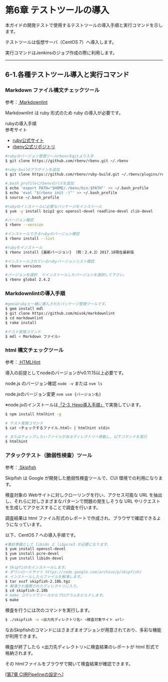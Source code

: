# 第6章 テストツールの導入

本ガイドの開発テストで使用するテストツールの導入手順と実行コマンドを示します。

テストツールは仮想サーバ（CentOS 7）へ導入します。

実行コマンドはJenkinsのジョブ作成の際に利用します。

-----------------------------------------------------------------------------------------------

## 6-1.各種テストツール導入と実行コマンド

### Markdown ファイル構文チェックツール

参考：[ Markdownlint ](https://github.com/mivok/markdownlint)

Markdownlint は ruby 形式のため ruby の導入が必要です。

rubyの導入手順  
参考サイト
  - [ruby公式サイト](https://www.ruby-lang.org)
  - [rbenv公式リポジトリ](https://github.com/rbenv/rbenv)


```bash
#rubyのバージョン管理ツールrbenvをgitより入手
$ git clone https://github.com/rbenv/rbenv.git ~/.rbenv

#ruby-buildプラグインを追加
$ git clone https://github.com/rbenv/ruby-build.git ~/.rbenv/plugins/ruby-build

#.bash_profileにrbenvのパスを追加
$ echo 'export PATH="$HOME/.rbenv/bin:$PATH"' >> ~/.bash_profile
$ echo 'eval "$(rbenv init -)"' >> ~/.bash_profile
$ source ~/.bash_profile

#rubyのインストールに必要なパッケージをインストール
$ yum -y install bzip2 gcc openssl-devel readline-devel zlib-devel

#バージョン確認
$ rbenv --version

#インストールできるrubyのバージョン確認
$ rbenv install --list

#rubyをインストール
$ rbenv install {最新バージョン} （例：2.4.2）2017.10現在最新版

#インストールされているrubyバージョンリスト確認
$ rbenv versions

#バージョンを選択  ※インストールしたバージョンを選択して下さい。
$ rbenv global 2.4.2
```

### Markdownlintの導入手順

```bash
#gemはrubyと一緒に導入されたパッケージ管理ツールです。
$ gem install mdl
$ git clone https://github.com/mivok/markdownlint
$ cd markdownlint
$ rake install

#テスト実施コマンド
$ mdl < Markdown ファイル>
```

### html 構文チェックツール

参考：[ HTMLHint ](http://htmlhint.com/)

導入の前提としてnodeのバージョンがv0.11.15以上必要です。

node.js のバージョン確認
`node -v` または `nvm ls`

node.jsのバージョン変更
`nvm use {バージョン名}`

※node.jsのインストールは[「2-3. Hexo導入手順」](ci-server.md)で実施しています。

```bash
$ npm install htmlhint -g

# テスト実施コマンド
$ cat <チェックするファイル.html> | htmlhint stdin

# またはチェックしたいファイルがあるディレクトリへ移動し、以下コマンドを実行
$ htmlhint
```

### アタックテスト（脆弱性検査）ツール

参考：[ Skipfish ](https://code.google.com/archive/p/skipfish/wikis/SkipfishDoc.wiki)

Skipfish は Google が開発した脆弱性検査ツールで、CUI 環境での利用になります。

検査対象の Webサイトに対しクローリングを行い、アクセス可能な URL を抽出し、それらに対しさまざまなパターンで問題の発生しそうな URL やリクエストを生成してアクセスすることで調査を行います。

調査結果は html ファイル形式のレポートで作成され、ブラウザで確認できるようになっています。

以下、CentOS 7 への導入手順です。

```bash
#事前準備として libidn と libpcre3 が必要になります。
$ yum install openssl-devel
$ yum install pcre-devel
$ yum install libidn-devel

# Skipfishをインストールします。
# ダウンロードサイト https://code.google.com/archive/p/skipfish/
# インストールしたらファイルを解凍します。
$ tar xvzf skipfish-2.10b.tgz
# 解凍され展開されたディレクトリに入り、
$ cd skipfish-2.10b
# make コマンドでソースからプログラムをビルドします。
$ make
```

検査を行うには次のコマンドを実行します。

```bash
$ ./skipfish -o <出力先ディレクトリ名> <検査対象サイト url>
```

なおSkipfishのコマンドにはさまざまオプションが用意されており、多彩な機能が利用できます。

検査が終了したら <出力先ディレクトリ>に検査結果のレポートが html 形式で格納されます。

その htmlファイルをブラウザで開いて検査結果が確認できます。

[[第7章 CI用Pipelineの設定へ]](pipeline.md)
